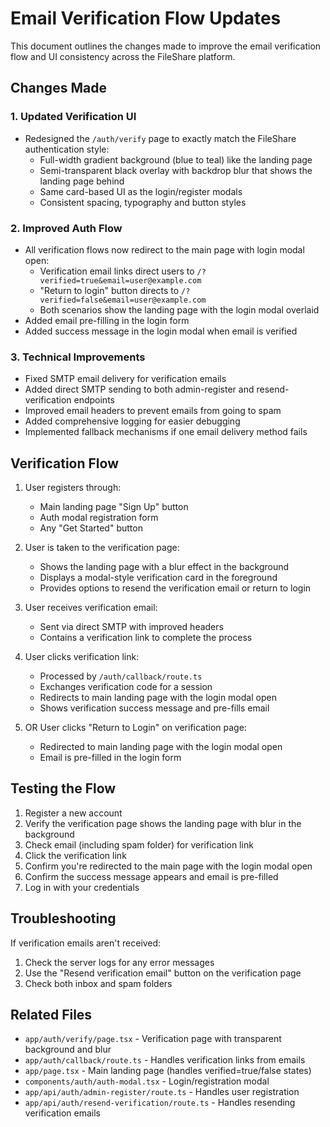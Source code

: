 # Email Verification Flow Updates

This document outlines the changes made to improve the email verification flow and UI consistency across the FileShare platform.

## Changes Made

### 1. Updated Verification UI

- Redesigned the `/auth/verify` page to exactly match the FileShare authentication style:
  - Full-width gradient background (blue to teal) like the landing page
  - Semi-transparent black overlay with backdrop blur that shows the landing page behind
  - Same card-based UI as the login/register modals
  - Consistent spacing, typography and button styles

### 2. Improved Auth Flow

- All verification flows now redirect to the main page with login modal open:
  - Verification email links direct users to `/?verified=true&email=user@example.com`
  - "Return to login" button directs to `/?verified=false&email=user@example.com`
  - Both scenarios show the landing page with the login modal overlaid
- Added email pre-filling in the login form
- Added success message in the login modal when email is verified

### 3. Technical Improvements

- Fixed SMTP email delivery for verification emails
- Added direct SMTP sending to both admin-register and resend-verification endpoints
- Improved email headers to prevent emails from going to spam
- Added comprehensive logging for easier debugging
- Implemented fallback mechanisms if one email delivery method fails

## Verification Flow

1. User registers through:
   - Main landing page "Sign Up" button
   - Auth modal registration form
   - Any "Get Started" button

2. User is taken to the verification page:
   - Shows the landing page with a blur effect in the background
   - Displays a modal-style verification card in the foreground
   - Provides options to resend the verification email or return to login

3. User receives verification email:
   - Sent via direct SMTP with improved headers
   - Contains a verification link to complete the process

4. User clicks verification link:
   - Processed by `/auth/callback/route.ts`
   - Exchanges verification code for a session
   - Redirects to main landing page with the login modal open
   - Shows verification success message and pre-fills email

5. OR User clicks "Return to Login" on verification page:
   - Redirected to main landing page with the login modal open
   - Email is pre-filled in the login form

## Testing the Flow

1. Register a new account
2. Verify the verification page shows the landing page with blur in the background
3. Check email (including spam folder) for verification link
4. Click the verification link
5. Confirm you're redirected to the main page with the login modal open
6. Confirm the success message appears and email is pre-filled
7. Log in with your credentials

## Troubleshooting

If verification emails aren't received:
1. Check the server logs for any error messages
2. Use the "Resend verification email" button on the verification page
3. Check both inbox and spam folders

## Related Files

- `app/auth/verify/page.tsx` - Verification page with transparent background and blur
- `app/auth/callback/route.ts` - Handles verification links from emails
- `app/page.tsx` - Main landing page (handles verified=true/false states)
- `components/auth/auth-modal.tsx` - Login/registration modal
- `app/api/auth/admin-register/route.ts` - Handles user registration
- `app/api/auth/resend-verification/route.ts` - Handles resending verification emails 